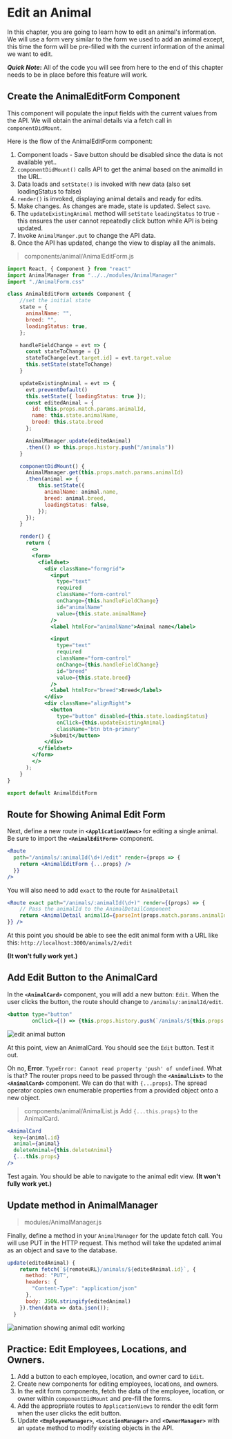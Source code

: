 # Edit an Animal

In this chapter, you are going to learn how to edit an animal's information. We will use a form very similar to the form we used to add an animal except, this time the form will be pre-filled with the current information of the animal we want to edit.

**_Quick Note_:** All of the code you will see from here to the end of this chapter needs to be in place before this feature will work.


## Create the AnimalEditForm Component

This component will populate the input fields with the current values from the API. We will obtain the animal details via a fetch call in `componentDidMount`.

Here is the flow of the AnimalEditForm component:
1. Component loads - Save button should be disabled since the data is not available yet..
1. `componentDidMount()` calls API to get the animal based on the animalId in the URL.
1. Data loads and `setState()` is invoked with new data (also set loadingStatus to false)
1. `render()` is invoked, displaying animal details and ready for edits.
1. Make changes. As changes are made, state is updated. Select `save`.
1. The `updateExistingAnimal` method will `setState` `loadingStatus` to true - this ensures the user cannot repeatedly click button while API is being updated.
1. Invoke `AnimalManger.put` to change the API data.
1. Once the API has updated, change the view to display all the animals.


> components/animal/AnimalEditForm.js

```jsx
import React, { Component } from "react"
import AnimalManager from "../../modules/AnimalManager"
import "./AnimalForm.css"

class AnimalEditForm extends Component {
    //set the initial state
    state = {
      animalName: "",
      breed: "",
      loadingStatus: true,
    };

    handleFieldChange = evt => {
      const stateToChange = {}
      stateToChange[evt.target.id] = evt.target.value
      this.setState(stateToChange)
    }

    updateExistingAnimal = evt => {
      evt.preventDefault()
      this.setState({ loadingStatus: true });
      const editedAnimal = {
        id: this.props.match.params.animalId,
        name: this.state.animalName,
        breed: this.state.breed
      };

      AnimalManager.update(editedAnimal)
      .then(() => this.props.history.push("/animals"))
    }

    componentDidMount() {
      AnimalManager.get(this.props.match.params.animalId)
      .then(animal => {
          this.setState({
            animalName: animal.name,
            breed: animal.breed,
            loadingStatus: false,
          });
      });
    }

    render() {
      return (
        <>
        <form>
          <fieldset>
            <div className="formgrid">
              <input
                type="text"
                required
                className="form-control"
                onChange={this.handleFieldChange}
                id="animalName"
                value={this.state.animalName}
              />
              <label htmlFor="animalName">Animal name</label>

              <input
                type="text"
                required
                className="form-control"
                onChange={this.handleFieldChange}
                id="breed"
                value={this.state.breed}
              />
              <label htmlFor="breed">Breed</label>
            </div>
            <div className="alignRight">
              <button
                type="button" disabled={this.state.loadingStatus}
                onClick={this.updateExistingAnimal}
                className="btn btn-primary"
              >Submit</button>
            </div>
          </fieldset>
        </form>
        </>
      );
    }
}

export default AnimalEditForm
```

## Route for Showing Animal Edit Form

Next, define a new route in **`<ApplicationViews>`** for editing a single animal. Be sure to import the **`<AnimalEditForm>`** component.

```jsx
<Route
  path="/animals/:animalId(\d+)/edit" render={props => {
    return <AnimalEditForm {...props} />
  }}
/>
```

You will also need to add `exact` to the route for `AnimalDetail`

```jsx
<Route exact path="/animals/:animalId(\d+)" render={(props) => {
    // Pass the animalId to the AnimalDetailComponent
    return <AnimalDetail animalId={parseInt(props.match.params.animalId)} {...props}/>
}} />
```

At this point you should be able to see the edit animal form with a URL like this: `http://localhost:3000/animals/2/edit`

**(It won't fully work yet.)**



## Add Edit Button to the AnimalCard

In the **`<AnimalCard>`** component, you will add a new button: `Edit`. When the user clicks the button, the route should change to `/animals/:animalId/edit`.


```jsx
<button type="button"
        onClick={() => {this.props.history.push(`/animals/${this.props.animal.id}/edit`)}}>Edit</button>

```

![edit animal button](./images/animals-with-edit-button.png)


At this point, view an AnimalCard. You should see the `Edit` button. Test it out.

Oh no, **Error**. `TypeError: Cannot read property 'push' of undefined`. What is that? The router props need to be passed through the **`<AnimalList>`** to the **`<AnimalCard>`**  component. We can do that with `{...props}`. The spread operator copies own enumerable properties from a provided object onto a new object.


> components/animal/AnimalList.js
Add `{...this.props}` to the AnimalCard.

```jsx
<AnimalCard
  key={animal.id}
  animal={animal}
  deleteAnimal={this.deleteAnimal}
  {...this.props}
/>
```

Test again. You should be able to navigate to the animal edit view. **(It won't fully work yet.)**


## Update method in AnimalManager
> modules/AnimalManager.js

Finally, define a method in your `AnimalManager` for the update fetch call. You will use PUT in the HTTP request. This method will take the updated animal as an object and save to the database.

```jsx
update(editedAnimal) {
    return fetch(`${remoteURL}/animals/${editedAnimal.id}`, {
      method: "PUT",
      headers: {
        "Content-Type": "application/json"
      },
      body: JSON.stringify(editedAnimal)
    }).then(data => data.json());
  }
```


![animation showing animal edit working](./images/p13zLpAnWm.gif)

## Practice: Edit Employees, Locations, and Owners.

1. Add a button to each employee, location, and owner card to `Edit`.
2. Create new components for editing employees, locations, and owners.
3. In the edit form components, fetch the data of the employee, location, or owner within `componentDidMount` and pre-fill the forms.
3. Add the appropriate routes to `ApplicationViews` to render the edit form when the user clicks the edit button.
4. Update **`<EmployeeManager>`**, **`<LocationManager>`** and **`<OwnerManager>`** with an `update` method to modify existing objects in the API.
